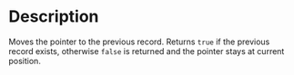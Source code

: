 # Description

Moves the pointer to the previous record. Returns `true` if the previous record exists, otherwise `false` is returned and the pointer stays at current position.